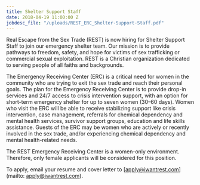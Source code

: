 ```yaml
---
title: Shelter Support Staff
date: 2018-04-19 11:00:00 Z
jobdesc_file: "/uploads/REST_ERC_Shelter-Support-Staff.pdf"
---
```


Real Escape from the Sex Trade (REST) is now hiring for Shelter Support Staff to join our emergency shelter team. Our mission is to provide pathways to freedom, safety, and hope for victims of sex trafficking or commercial sexual exploitation. REST is a Christian organization dedicated to serving people of all faiths and backgrounds.

The Emergency Receiving Center (ERC) is a critical need for women in the community who are trying to exit the sex trade and reach their personal goals. The plan for the Emergency Receiving Center is to provide drop-in services and 24/7 access to crisis intervention support, with an option for short-term emergency shelter for up to seven women (30–60 days). Women who visit the ERC will be able to receive stabilizing support like crisis intervention, case management, referrals for chemical dependency and mental health services, survivor support groups, education and life skills assistance. Guests of the ERC may be women who are actively or recently involved in the sex trade, and/or experiencing chemical dependency and mental health-related needs. 

The REST Emergency Receiving Center is a women-only environment. Therefore, only female applicants will be considered for this position. 

To apply, email your resume and cover letter to [apply@iwantrest.com](mailto: apply@iwantrest.com).
